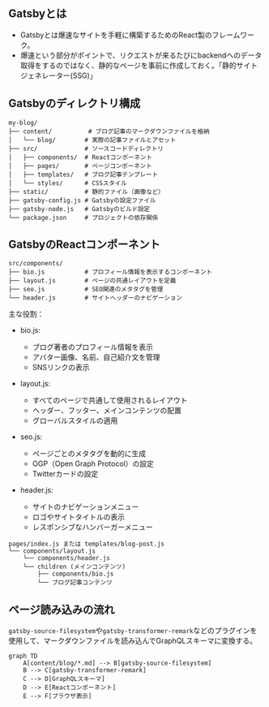 ## Gatsbyとは
* Gatsbyとは爆速なサイトを手軽に構築するためのReact製のフレームワーク。
* 爆速という部分がポイントで、リクエストが来るたびにbackendへのデータ取得をするのではなく、静的なページを事前に作成しておく。「静的サイトジェネレーター(SSG)」

## Gatsbyのディレクトリ構成
```
my-blog/
├── content/          # ブログ記事のマークダウンファイルを格納
│   └── blog/        # 実際の記事ファイルとアセット
├── src/             # ソースコードディレクトリ
│   ├── components/  # Reactコンポーネント
│   ├── pages/       # ページコンポーネント
│   ├── templates/   # ブログ記事テンプレート
│   └── styles/      # CSSスタイル
├── static/          # 静的ファイル（画像など）
├── gatsby-config.js # Gatsbyの設定ファイル
├── gatsby-node.js   # Gatsbyのビルド設定
└── package.json     # プロジェクトの依存関係
```

## GatsbyのReactコンポーネント
```
src/components/
├── bio.js           # プロフィール情報を表示するコンポーネント
├── layout.js        # ページの共通レイアウトを定義
├── seo.js           # SEO関連のメタタグを管理
└── header.js        # サイトヘッダーのナビゲーション
```

主な役割：
* bio.js: 
  - ブログ著者のプロフィール情報を表示
  - アバター画像、名前、自己紹介文を管理
  - SNSリンクの表示

* layout.js:
  - すべてのページで共通して使用されるレイアウト
  - ヘッダー、フッター、メインコンテンツの配置
  - グローバルスタイルの適用

* seo.js:
  - ページごとのメタタグを動的に生成
  - OGP（Open Graph Protocol）の設定
  - Twitterカードの設定

* header.js:
  - サイトのナビゲーションメニュー
  - ロゴやサイトタイトルの表示
  - レスポンシブなハンバーガーメニュー

```
pages/index.js または templates/blog-post.js
└── components/layout.js
    └── components/header.js
    └── children (メインコンテンツ)
        ├── components/bio.js
        └── ブログ記事コンテンツ
```

## ページ読み込みの流れ
`gatsby-source-filesystem`や`gatsby-transformer-remark`などのプラグインを使用して、マークダウンファイルを読み込んでGraphQLスキーマに変換する。

```
graph TD
    A[content/blog/*.md] --> B[gatsby-source-filesystem]
    B --> C[gatsby-transformer-remark]
    C --> D[GraphQLスキーマ]
    D --> E[Reactコンポーネント]
    E --> F[ブラウザ表示]
```



